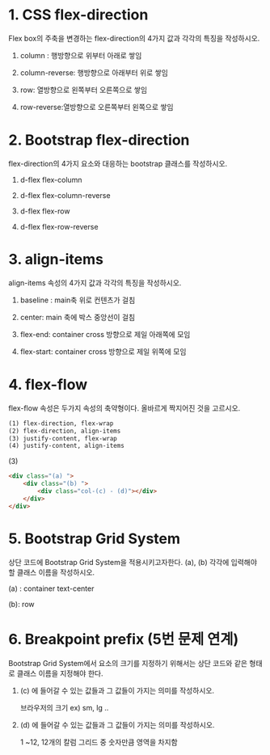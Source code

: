 # 1. CSS flex-direction

Flex box의 주축을 변경하는 flex-direction의 4가지 값과 각각의 특징을 작성하시오.

1. column : 행방향으로 위부터 아래로 쌓임

2. column-reverse: 행방향으로 아래부터 위로 쌓임

3. row: 열방향으로 왼쪽부터 오른쪽으로 쌓임

4. row-reverse:열방향으로 오른쪽부터 왼쪽으로 쌓임



# 2. Bootstrap flex-direction

flex-direction의 4가지 요소와 대응하는 bootstrap 클래스를 작성하시오.  

1. d-flex flex-column

2. d-flex flex-column-reverse

3. d-flex flex-row

4. d-flex flex-row-reverse



# 3. align-items

align-items 속성의 4가지 값과 각각의 특징을 작성하시오.

1. baseline : main축 위로 컨텐츠가 걸침

2. center: main 축에 박스 중앙선이 걸침

3. flex-end: container cross 방향으로 제일 아래쪽에 모임

4. flex-start: container cross 방향으로 제일 위쪽에 모임



# 4. flex-flow

flex-flow 속성은 두가지 속성의 축약형이다. 올바르게 짝지어진 것을 고르시오.

```html
(1) flex-direction, flex-wrap
(2) flex-direction, align-items
(3) justify-content, flex-wrap
(4) justify-content, align-items

```

(3)



```html
<div class="(a) ">
    <div class="(b) ">
        <div class="col-(c) - (d)"></div>
    </div>
</div>
```

# 5. Bootstrap Grid System

상단 코드에 Bootstrap Grid System을 적용시키고자한다.
(a), (b) 각각에 입력해야 할 클래스 이름을 작성하시오.

(a) : container text-center

(b): row



# 6. Breakpoint prefix (5번 문제 연계)

Bootstrap Grid System에서 요소의 크기를 지정하기 위해서는 상단 코드와 같은 형태로
클래스 이름을 지정해야 한다. 

1) (c) 에 들어갈 수 있는 값들과 그 값들이 가지는 의미를 작성하시오. 
   
   브라우저의 크기 ex) sm, lg .. 
2) (d) 에 들어갈 수 있는 값들과 그 값들이 가지는 의미를 작성하시오.
   
   1 ~12, 12개의 칼럼 그리드 중 숫자만큼 영역을 차지함
